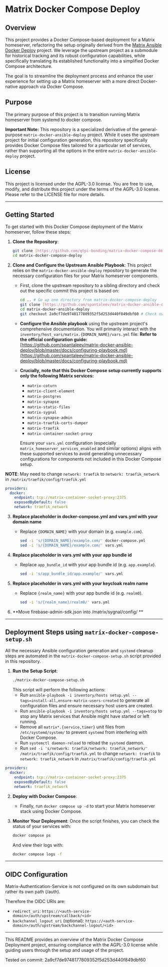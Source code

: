 # Matrix Docker Compose Deploy

## Overview

This project provides a Docker Compose-based deployment for a Matrix homeserver, refactoring the setup originally derived from the [Matrix Ansible Docker Deploy](https://github.com/spantaleev/matrix-docker-ansible-deploy) project. We leverage the upstream project as a submodule for historical tracking and its robust configuration capabilities, while specifically translating its established functionality into a simplified Docker Compose architecture.

The goal is to streamline the deployment process and enhance the user experience for setting up a Matrix homeserver with a more direct Docker-native approach via Docker Compose.

## Purpose

The primary purpose of this project is to transition running Matrix homeserver from systemd to docker compose.

**Important Note:** This repository is a specialized derivative of the general-purpose `matrix-docker-ansible-deploy` project. While it uses the upstream project for initial configuration generation, this repository specifically provides Docker Compose files tailored for a particular set of services, rather than supporting all the options in the entire `matrix-docker-ansible-deploy` project.

## License

This project is licensed under the AGPL-3.0 license. You are free to use, modify, and distribute this project under the terms of the AGPL-3.0 license. Please refer to the LICENSE file for more details.

---

## Getting Started

To get started with this Docker Compose deployment of the Matrix homeserver, follow these steps:

1.  **Clone the Repository**:
    ```bash
    git clone [https://github.com/qtpi-bonding/matrix-docker-compose-deploy.git](https://github.com/qtpi-bonding/matrix-docker-compose-deploy.git)
    cd matrix-docker-compose-deploy
    ```

2.  **Clone and Configure the Upstream Ansible Playbook**:
    This project relies on the `matrix-docker-ansible-deploy` repository to generate the necessary configuration files for your Matrix homeserver components.

    * First, clone the upstream repository to a sibling directory and check out the specific commit this project is based on:
        ```bash
        cd .. # Go up one directory from matrix-docker-compose-deploy
        git clone [https://github.com/spantaleev/matrix-docker-ansible-deploy.git](https://github.com/spantaleev/matrix-docker-ansible-deploy.git)
        cd matrix-docker-ansible-deploy
        git checkout 2a9cf7de9748177809352f5d253d440f849dbf60 # Check out the specific tested commit
        ```
    * **Configure the Ansible playbook** using the upstream project's comprehensive documentation. You will primarily interact with the `inventory/host_vars/matrix.{DOMAIN_NAME}/vars.yml` file:
        **Refer to the official configuration guide:** [https://github.com/spantaleev/matrix-docker-ansible-deploy/blob/master/docs/configuring-playbook.md](https://github.com/spantaleev/matrix-docker-ansible-deploy/blob/master/docs/configuring-playbook.md)

    * **Crucially, note that this Docker Compose setup currently supports only the following Matrix services:**
        * `matrix-coturn`
        * `matrix-client-element`
        * `matrix-postgres`
        * `matrix-synapse`
        * `matrix-static-files`
        * `matrix-sygnal`
        * `matrix-synapse-admin`
        * `matrix-traefik-certs-dumper`
        * `matrix-traefik`
        * `matrix-container-socket-proxy`

        Ensure your `vars.yml` configuration (especially `matrix_homeserver_services_enabled` and similar options) aligns with these supported services to avoid generating unnecessary configurations for components not included in this Docker Compose setup.

**NOTE**: May need to change `network: traefik` to `network: traefik_network` in `/matrix/traefik/config/traefik.yml`

```yaml
providers:
  docker:
    endpoint: tcp://matrix-container-socket-proxy:2375
    exposedByDefault: false
    network: traefik_network   
```

3.  **Replace placeholder in docker-compose.yml and vars.yml with your domain name**
    * Replace `{DOMAIN_NAME}` with your domain (e.g. `example.com`).
        ```bash
        sed -i 's/{DOMAIN_NAME}/example.com/' docker-compose.yml
        sed -i 's/{DOMAIN_NAME}/example.com/' vars.yml
        ```

4.  **Replace placeholder in vars.yml with your app bundle id**
    * Replace `app_bundle_id` with your app bundle id (e.g. `app.example`).
        ```bash
        sed -i 's/app_bundle_id/app.example/' vars.yml
        ```

5.  **Replace placeholder in vars.yml with your keycloak realm name**
    * Replace `{realm_name}` with your app bundle id (e.g. `realm0`).
        ```bash
        sed -i 's/{realm_name}/realm0/' vars.yml
        ```
6.  **Move firebase-admin-sdk.json into /matrix/sygnal/config/ **
---

## Deployment Steps using `matrix-docker-compose-setup.sh`

All the necessary Ansible configuration generation and `systemd` cleanup steps are automated in the `matrix-docker-compose-setup.sh` script provided in this repository.

1.  **Run the Setup Script**:
    ```bash
    ./matrix-docker-compose-setup.sh
    ```
    This script will perform the following actions:
    * Run `ansible-playbook -i inventory/hosts setup.yml --tags=install-all,ensure-matrix-users-created` to generate all configuration files and ensure necessary host users are created.
    * Run `ansible-playbook -i inventory/hosts setup.yml --tags=stop` to stop any Matrix services that Ansible might have started or left running.
    * Remove all `matrix*.{service,timer}` unit files from `/etc/systemd/system/` to prevent `systemd` from interfering with Docker Compose.
    * Run `systemctl daemon-reload` to reload the `systemd` daemon.
    * Run `sed -i 's/network: traefik/network: traefik_network/' /matrix/traefik/config/traefik.yml` to change `network: traefik` to `network: traefik_network` in `/matrix/traefik/config/traefik.yml`

```yaml
providers:
  docker:
    endpoint: tcp://matrix-container-socket-proxy:2375
    exposedByDefault: false
    network: traefik_network   
```

2.  **Deploy with Docker Compose**:
    * Finally, run `docker compose up -d` to start your Matrix homeserver stack using Docker Compose.

3.  **Monitor Your Deployment**:
    Once the script finishes, you can check the status of your services with:
    ```bash
    docker compose ps
    ```
    And view their logs with:
    ```bash
    docker compose logs -f
    ```

---

## OIDC Configuration 

Matrix-Authentication-Service is not configured on its own subdomain but rather its own path (/auth).

Therefore the OIDC URIs are:
* `redirect_uri`: `https://<auth-service-domain>/auth/upstream/callback/<id>`
* `backchannel_logout_uri` (optional): `https://<auth-service-domain>/auth/upstream/backchannel-logout/<id>`

---

This README provides an overview of the Matrix Docker Compose Deployment project, ensuring compliance with the AGPL-3.0 license while guiding users through the setup and usage of the project.





Tested on commit: 2a9cf7de9748177809352f5d253d440f849dbf60
